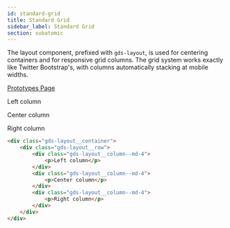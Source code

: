 ```yaml
---
id: standard-grid
title: Standard Grid
sidebar_label: Standard Grid
section: subatomic
---
```


The layout component, prefixed with `gds-layout`, is used for centering containers and for responsive grid columns. The grid system works exactly like Twitter Bootstrap's, with columns automatically stacking at mobile widths.

<p style="margin-bottom: 0.8em">
    <a href="https://ds.gumgum.com/stable/index.html#gds-layout" target="_blank">Prototypes Page</a>
</p>

<div class="gds-layout__container">
    <div class="gds-layout__row">
        <div class="gds-layout__column--md-4">
            <p>Left column</p>
        </div>
        <div class="gds-layout__column--md-4">
            <p>Center column</p>
        </div>
        <div class="gds-layout__column--md-4">
            <p>Right column</p>
        </div>
    </div>
</div>

```html
<div class="gds-layout__container">
    <div class="gds-layout__row">
        <div class="gds-layout__column--md-4">
            <p>Left column</p>
        </div>
        <div class="gds-layout__column--md-4">
            <p>Center column</p>
        </div>
        <div class="gds-layout__column--md-4">
            <p>Right column</p>
        </div>
    </div>
</div>
```
